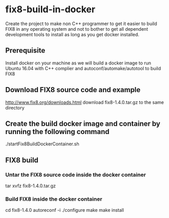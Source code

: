 # fix8-build-in-docker

Create the project to make non C++ programmer to get it easier to build FIX8 in any operating system and not to bother to get all dependent development tools to install as long as you get docker installed.

## Prerequisite
Install docker on your machine as we will build a docker image to run Ubuntu 16.04 with C++ complier and autoconf/automake/autotool to build FIX8

## Download FIX8 source code and example
http://www.fix8.org/downloads.html
download fix8-1.4.0.tar.gz to the same directory

## Create the build docker image and container by running the following command
./startFix8BuildDockerContainer.sh

## FIX8 build
### Untar the FIX8 source code inside the docker container
tar xvfz fix8-1.4.0.tar.gz

### Build FIX8 inside the docker container
cd fix8-1.4.0
autoreconf -i
./configure
make
make install
